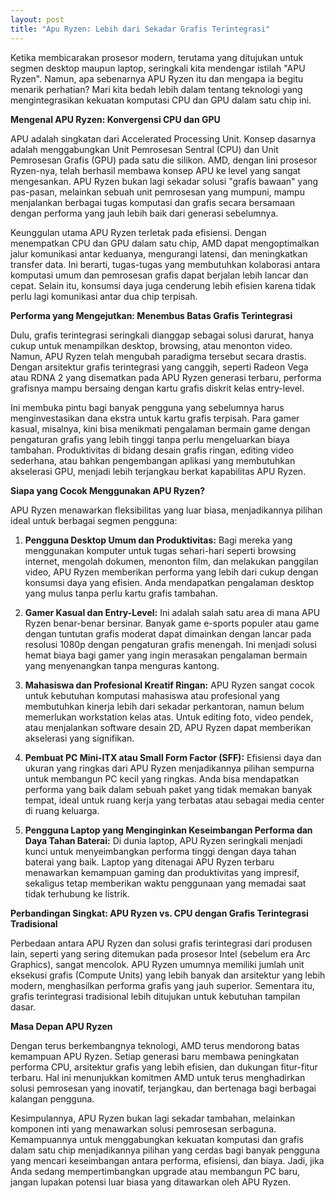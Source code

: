```yaml
---
layout: post
title: "Apu Ryzen: Lebih dari Sekadar Grafis Terintegrasi"
---
```


Ketika membicarakan prosesor modern, terutama yang ditujukan untuk segmen desktop maupun laptop, seringkali kita mendengar istilah "APU Ryzen". Namun, apa sebenarnya APU Ryzen itu dan mengapa ia begitu menarik perhatian? Mari kita bedah lebih dalam tentang teknologi yang mengintegrasikan kekuatan komputasi CPU dan GPU dalam satu chip ini.

**Mengenal APU Ryzen: Konvergensi CPU dan GPU**

APU adalah singkatan dari Accelerated Processing Unit. Konsep dasarnya adalah menggabungkan Unit Pemrosesan Sentral (CPU) dan Unit Pemrosesan Grafis (GPU) pada satu die silikon. AMD, dengan lini prosesor Ryzen-nya, telah berhasil membawa konsep APU ke level yang sangat mengesankan. APU Ryzen bukan lagi sekadar solusi "grafis bawaan" yang pas-pasan, melainkan sebuah unit pemrosesan yang mumpuni, mampu menjalankan berbagai tugas komputasi dan grafis secara bersamaan dengan performa yang jauh lebih baik dari generasi sebelumnya.

Keunggulan utama APU Ryzen terletak pada efisiensi. Dengan menempatkan CPU dan GPU dalam satu chip, AMD dapat mengoptimalkan jalur komunikasi antar keduanya, mengurangi latensi, dan meningkatkan transfer data. Ini berarti, tugas-tugas yang membutuhkan kolaborasi antara komputasi umum dan pemrosesan grafis dapat berjalan lebih lancar dan cepat. Selain itu, konsumsi daya juga cenderung lebih efisien karena tidak perlu lagi komunikasi antar dua chip terpisah.

**Performa yang Mengejutkan: Menembus Batas Grafis Terintegrasi**

Dulu, grafis terintegrasi seringkali dianggap sebagai solusi darurat, hanya cukup untuk menampilkan desktop, browsing, atau menonton video. Namun, APU Ryzen telah mengubah paradigma tersebut secara drastis. Dengan arsitektur grafis terintegrasi yang canggih, seperti Radeon Vega atau RDNA 2 yang disematkan pada APU Ryzen generasi terbaru, performa grafisnya mampu bersaing dengan kartu grafis diskrit kelas entry-level.

Ini membuka pintu bagi banyak pengguna yang sebelumnya harus menginvestasikan dana ekstra untuk kartu grafis terpisah. Para gamer kasual, misalnya, kini bisa menikmati pengalaman bermain game dengan pengaturan grafis yang lebih tinggi tanpa perlu mengeluarkan biaya tambahan. Produktivitas di bidang desain grafis ringan, editing video sederhana, atau bahkan pengembangan aplikasi yang membutuhkan akselerasi GPU, menjadi lebih terjangkau berkat kapabilitas APU Ryzen.

**Siapa yang Cocok Menggunakan APU Ryzen?**

APU Ryzen menawarkan fleksibilitas yang luar biasa, menjadikannya pilihan ideal untuk berbagai segmen pengguna:

1.  **Pengguna Desktop Umum dan Produktivitas:** Bagi mereka yang menggunakan komputer untuk tugas sehari-hari seperti browsing internet, mengolah dokumen, menonton film, dan melakukan panggilan video, APU Ryzen memberikan performa yang lebih dari cukup dengan konsumsi daya yang efisien. Anda mendapatkan pengalaman desktop yang mulus tanpa perlu kartu grafis tambahan.

2.  **Gamer Kasual dan Entry-Level:** Ini adalah salah satu area di mana APU Ryzen benar-benar bersinar. Banyak game e-sports populer atau game dengan tuntutan grafis moderat dapat dimainkan dengan lancar pada resolusi 1080p dengan pengaturan grafis menengah. Ini menjadi solusi hemat biaya bagi gamer yang ingin merasakan pengalaman bermain yang menyenangkan tanpa menguras kantong.

3.  **Mahasiswa dan Profesional Kreatif Ringan:** APU Ryzen sangat cocok untuk kebutuhan komputasi mahasiswa atau profesional yang membutuhkan kinerja lebih dari sekadar perkantoran, namun belum memerlukan workstation kelas atas. Untuk editing foto, video pendek, atau menjalankan software desain 2D, APU Ryzen dapat memberikan akselerasi yang signifikan.

4.  **Pembuat PC Mini-ITX atau Small Form Factor (SFF):** Efisiensi daya dan ukuran yang ringkas dari APU Ryzen menjadikannya pilihan sempurna untuk membangun PC kecil yang ringkas. Anda bisa mendapatkan performa yang baik dalam sebuah paket yang tidak memakan banyak tempat, ideal untuk ruang kerja yang terbatas atau sebagai media center di ruang keluarga.

5.  **Pengguna Laptop yang Menginginkan Keseimbangan Performa dan Daya Tahan Baterai:** Di dunia laptop, APU Ryzen seringkali menjadi kunci untuk menyeimbangkan performa tinggi dengan daya tahan baterai yang baik. Laptop yang ditenagai APU Ryzen terbaru menawarkan kemampuan gaming dan produktivitas yang impresif, sekaligus tetap memberikan waktu penggunaan yang memadai saat tidak terhubung ke listrik.

**Perbandingan Singkat: APU Ryzen vs. CPU dengan Grafis Terintegrasi Tradisional**

Perbedaan antara APU Ryzen dan solusi grafis terintegrasi dari produsen lain, seperti yang sering ditemukan pada prosesor Intel (sebelum era Arc Graphics), sangat mencolok. APU Ryzen umumnya memiliki jumlah unit eksekusi grafis (Compute Units) yang lebih banyak dan arsitektur yang lebih modern, menghasilkan performa grafis yang jauh superior. Sementara itu, grafis terintegrasi tradisional lebih ditujukan untuk kebutuhan tampilan dasar.

**Masa Depan APU Ryzen**

Dengan terus berkembangnya teknologi, AMD terus mendorong batas kemampuan APU Ryzen. Setiap generasi baru membawa peningkatan performa CPU, arsitektur grafis yang lebih efisien, dan dukungan fitur-fitur terbaru. Hal ini menunjukkan komitmen AMD untuk terus menghadirkan solusi pemrosesan yang inovatif, terjangkau, dan bertenaga bagi berbagai kalangan pengguna.

Kesimpulannya, APU Ryzen bukan lagi sekadar tambahan, melainkan komponen inti yang menawarkan solusi pemrosesan serbaguna. Kemampuannya untuk menggabungkan kekuatan komputasi dan grafis dalam satu chip menjadikannya pilihan yang cerdas bagi banyak pengguna yang mencari keseimbangan antara performa, efisiensi, dan biaya. Jadi, jika Anda sedang mempertimbangkan upgrade atau membangun PC baru, jangan lupakan potensi luar biasa yang ditawarkan oleh APU Ryzen.
